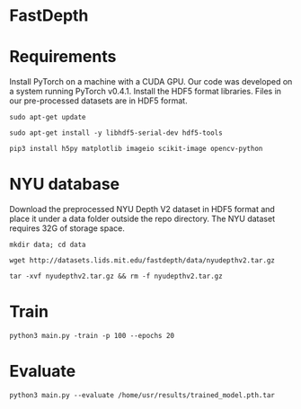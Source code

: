 # FastDepth
# Requirements
Install PyTorch on a machine with a CUDA GPU. Our code was developed on a system running PyTorch v0.4.1.
Install the HDF5 format libraries. Files in our pre-processed datasets are in HDF5 format.
```
sudo apt-get update

sudo apt-get install -y libhdf5-serial-dev hdf5-tools

pip3 install h5py matplotlib imageio scikit-image opencv-python
```
# NYU database
Download the preprocessed NYU Depth V2 dataset in HDF5 format and place it under a data folder outside the repo directory. The NYU dataset requires 32G of storage space.
 ```
 mkdir data; cd data
 
 wget http://datasets.lids.mit.edu/fastdepth/data/nyudepthv2.tar.gz
 
 tar -xvf nyudepthv2.tar.gz && rm -f nyudepthv2.tar.gz
```
# Train
```
python3 main.py -train -p 100 --epochs 20
```
# Evaluate
```
python3 main.py --evaluate /home/usr/results/trained_model.pth.tar
```
